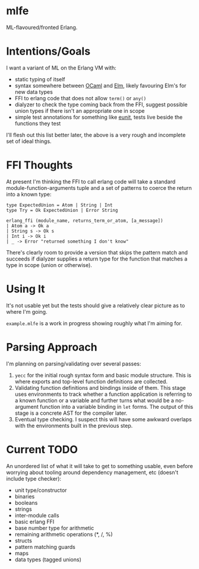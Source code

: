 mlfe
=====

ML-flavoured/fronted Erlang.

# Intentions/Goals
I want a variant of ML on the Erlang VM with:

- static typing of itself
- syntax somewhere between [OCaml](https://ocaml.org/) and
[Elm](http://elm-lang.org/), likely favouring Elm's for new data types
- FFI to erlang code that does not allow `term()` or `any()`
- dialyzer to check the type coming back from the FFI, suggest possible union
  types if there isn't an appropriate one in scope
- simple test annotations for something like
  [eunit](http://erlang.org/doc/apps/eunit/chapter.html), tests live beside the
  functions they test

I'll flesh out this list better later, the above is a very rough and incomplete
set of ideal things.

# FFI Thoughts
At present I'm thinking the FFI to call erlang code will take a standard
module-function-arguments tuple and a set of patterns to coerce the return into
a known type:

    type ExpectedUnion = Atom | String | Int
    type Try = Ok ExpectedUnion | Error String

    erlang_ffi (module_name, returns_term_or_atom, [a_message])
    | Atom a -> Ok a
    | String s -> Ok s
    | Int i -> Ok i
    | _ -> Error "returned something I don't know"

There's clearly room to provide a version that skips the pattern match and
succeeds if dialyzer supplies a return type for the function that matches a type
in scope (union or otherwise).

# Using It
It's not usable yet but the tests should give a relatively clear picture as to
where I'm going.

`example.mlfe` is a work in progress showing roughly what I'm aiming for.

# Parsing Approach
I'm planning on parsing/validating over several passes:

1. `yecc` for the initial rough syntax form and basic module structure.  This is
   where exports and top-level function definitions are collected.
2. Validating function definitions and bindings inside of them.  This stage uses
   environments to track whether a function application is referring to a known
   function or a variable and further turns what would be a no-argument function
   into a variable binding in `let` forms.  The output of this stage is a
   concrete AST for the compiler later.
3. Eventual type checking.  I suspect this will have some awkward overlaps with
the environments built in the previous step.

# Current TODO
An unordered list of what it will take to get to something usable, even before
worrying about tooling around dependency management, etc (doesn't include type
checker):

- unit type/constructor
- binaries
- booleans
- strings
- inter-module calls
- basic erlang FFI
- base number type for arithmetic
- remaining arithmetic operations (*, /, %)
- structs
- pattern matching guards
- maps
- data types (tagged unions)
